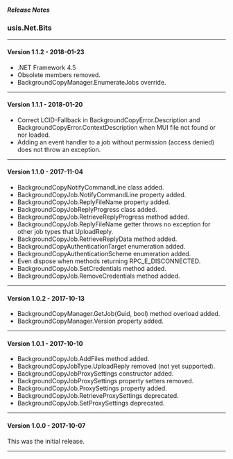 ﻿##### Release Notes

### usis.Net.Bits

---

#### Version 1.1.2 - 2018-01-23

- .NET Framework 4.5
- Obsolete members removed.
- BackgroundCopyManager.EnumerateJobs override.

---

#### Version 1.1.1 - 2018-01-20

- Correct LCID-Fallback in BackgroundCopyError.Description and BackgroundCopyError.ContextDescription when MUI file not found or nor loaded.
- Adding an event handler to a job without permission (access denied) does not throw an exception.

---

#### Version 1.1.0 - 2017-11-04

- BackgroundCopyNotifyCommandLine class added.
- BackgroundCopyJob.NotifyCommandLine property added.
- BackgroundCopyJob.ReplyFileName property added.
- BackgroundCopyJobReplyProgress class added.
- BackgroundCopyJob.RetrieveReplyProgress method added.
- BackgroundCopyJob.ReplyFileName getter throws no exception for other job types that UploadReply.
- BackgroundCopyJob.RetrieveReplyData method added.
- BackgroundCopyAuthenticationTarget enumeration added.
- BackgroundCopyAuthenticationScheme enumeration added.
- Even dispose when methods returning RPC_E_DISCONNECTED.
- BackgroundCopyJob.SetCredentials method added.
- BackgroundCopyJob.RemoveCredentials method added.

---

#### Version 1.0.2 - 2017-10-13

- BackgroundCopyManager.GetJob(Guid, bool) method overload added.
- BackgroundCopyManager.Version property added.

---

#### Version 1.0.1 - 2017-10-10

- BackgroundCopyJob.AddFiles method added.
- BackgroundCopyJobType.UploadReply removed (not yet supported).
- BackgroundCopyJobProxySettings constructor added.
- BackgroundCopyJobProxySettings property setters removed.
- BackgroundCopyJob.ProxySettings property added.
- BackgroundCopyJob.RetrieveProxySettings deprecated.
- BackgroundCopyJob.SetProxySettings deprecated.

---

#### Version 1.0.0 - 2017-10-07

This was the initial release.

---
